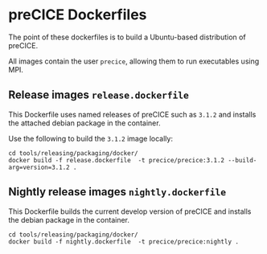 # preCICE Dockerfiles

The point of these dockerfiles is to build a Ubuntu-based distribution of preCICE.

All images contain the user `precice`, allowing them to run executables using MPI.

## Release images `release.dockerfile`

This Dockerfile uses named releases of preCICE such as `3.1.2` and installs the attached debian package in the container.

Use the following to build the `3.1.2` image locally:
```
cd tools/releasing/packaging/docker/
docker build -f release.dockerfile  -t precice/precice:3.1.2 --build-arg=version=3.1.2 .
```

## Nightly release images `nightly.dockerfile`

This Dockerfile builds the current develop version of preCICE and installs the debian package in the container.

```
cd tools/releasing/packaging/docker/
docker build -f nightly.dockerfile  -t precice/precice:nightly .
```
